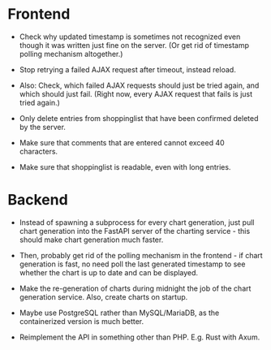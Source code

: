# Frontend

- Check why updated timestamp is sometimes not recognized even though it was
  written just fine on the server. (Or get rid of timestamp polling mechanism
  altogether.)

- Stop retrying a failed AJAX request after timeout, instead reload.

- Also: Check, which failed AJAX requests should just be tried again, and which
  should just fail. (Right now, every AJAX request that fails is just tried
  again.)

- Only delete entries from shoppinglist that have been confirmed deleted by the
  server.

- Make sure that comments that are entered cannot exceed 40 characters.

- Make sure that shoppinglist is readable, even with long entries.

# Backend

- Instead of spawning a subprocess for every chart generation, just pull chart
  generation into the FastAPI server of the charting service - this should make
  chart generation much faster.

- Then, probably get rid of the polling mechanism in the frontend - if chart
  generation is fast, no need poll the last generated timestamp to see whether
  the chart is up to date and can be displayed.

- Make the re-generation of charts during midnight the job of the chart generation service. Also, create charts on startup.

- Maybe use PostgreSQL rather than MySQL/MariaDB, as the containerized version is much better.

- Reimplement the API in something other than PHP. E.g. Rust with Axum.
